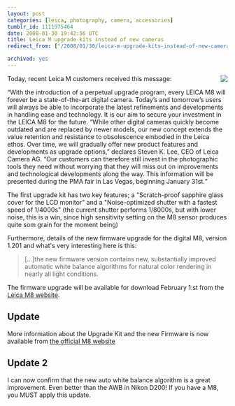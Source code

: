 ```yaml
---
layout: post
categories: [leica, photography, camera, accessories]
tumblr_id: 1111975464  
date: 2008-01-30 19:42:56 UTC
title: Leica M upgrade kits instead of new cameras
redirect_from: ["/2008/01/30/leica-m-upgrade-kits-instead-of-new-cameras.html"]

archived: yes
---
```


<img src="/attachments/2008/01/m8-best-before.jpg" style="margin-left: 1em; margin-bottom: 1em" align="right" />Today, recent Leica M customers received this message:

<q>With the introduction of a perpetual upgrade program, every LEICA M8 will forever be a state-of-the-art digital camera. Today’s and tomorrow’s users will always be able to incorporate the latest refinements and developments in handling ease and technology. It is our aim to secure your investment in the LEICA M8 for the future. “While other digital cameras quickly become outdated and are replaced by newer models, our new concept extends the value retention and resistance to obsolescence embodied in the Leica ethos. Over time, we will gradually offer new product features and developments as upgrade options,” declares Steven K. Lee, CEO of Leica Camera AG. “Our customers can therefore still invest in the photographic tools they need without worrying that they will miss out on improvements and technological developments along the way.
This information will be presented during the PMA fair in Las Vegas, beginning January 31st.</q>

The first upgrade kit has two key features; a "Scratch-proof sapphire glass cover for the LCD monitor" and a "Noise-optimized shutter with a fastest speed of 1/4000s" (the current shutter performs 1/8000s, but with lower noise, this is a win, since high sensitivity setting on the M8 sensor produces quite som grain for the moment being)

Furthermore, details of the new firmware upgrade for the digital M8, version 1.201 and what's very interesting here is this:
<blockquote>[...]the new firmware version contains new, substantially improved automatic white balance algorithms for natural color rendering in nearly all light conditions.</blockquote>
The firmware upgrade will be available for download February 1:st from the <a href="http://www.leica-camera.co.uk/photography/m_system/m8/">Leica M8 website</a>.

<h2>Update</h2>
More information about the Upgrade Kit and the new Firmware is now available from <a href="http://en.leica-camera.com/photography/m_system/m8/">the official M8 website</a>

<h2>Update 2</h2>
I can now confirm that the new auto white balance algorithm is a great improvement. Even better than the AWB in Nikon D200! If you have a M8, you MUST apply this update.
